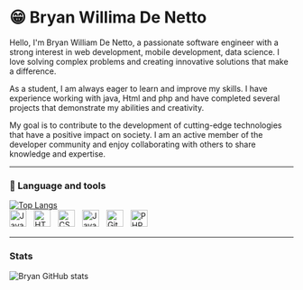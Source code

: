 # 😁 Bryan Willima De Netto
Hello, I'm Bryan William De Netto, a passionate software engineer with a strong interest in web development, mobile development, data science. I love solving complex problems and creating innovative solutions that make a difference.

As a student, I am always eager to learn and improve my skills. I have experience working with java, Html and php and have completed several projects that demonstrate my abilities and creativity.

My goal is to contribute to the development of cutting-edge technologies that have a positive impact on society. I am an active member of the developer community and enjoy collaborating with others to share knowledge and expertise. 

---

### 🧰 Language and tools
[![Top Langs](https://github-readme-stats.vercel.app/api/top-langs/?username=him32223&layout=compact&langs_count=8)](https://github.com/him32223/github-readme-stats)
<br>
<img align="left" alt="Java" width="30px" style="padding-right:10px;" src="https://cdn.jsdelivr.net/gh/devicons/devicon/icons/java/java-original.svg" />
<img align="left" alt="HTML" width="30px" style="padding-right:10px;" src="https://cdn.jsdelivr.net/gh/devicons/devicon/icons/html5/html5-plain.svg" />
<img align="left" alt="CSS" width="30px" style="padding-right:10px;" src="https://cdn.jsdelivr.net/gh/devicons/devicon/icons/css3/css3-plain.svg" />
<img align="left" alt="JavaScript" width="30px" style="padding-right:10px;" src="https://cdn.jsdelivr.net/gh/devicons/devicon/icons/javascript/javascript-plain.svg" />
<img align="left" alt="GitHub" width="30px" style="padding-right:10px;" src="https://cdn.jsdelivr.net/gh/devicons/devicon/icons/github/github-original.svg" />
<img align="left" alt="PHP" width="30px" style="padding-right:10px;" src="https://cdn.jsdelivr.net/gh/devicons/devicon/icons/php/php-original.svg" />
<br>
<br>

---

### Stats
![Bryan GitHub stats](https://github-readme-stats.vercel.app/api?username=him32223&show_icons=true&theme=radical)



